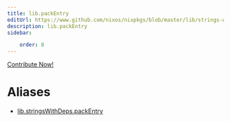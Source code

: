 ```yaml
---
title: lib.packEntry
editUrl: https://www.github.com/nixos/nixpkgs/blob/master/lib/strings-with-deps.nix#L82C15
description: lib.packEntry
sidebar:

    order: 8
---
```


<a href="https://www.github.com/nixos/nixpkgs/blob/master/lib/strings-with-deps.nix#L82C15">Contribute Now!</a>


# Aliases

- [lib.stringsWithDeps.packEntry](./reference/lib/stringsWithDeps/lib-stringsWithDeps-packEntry)


